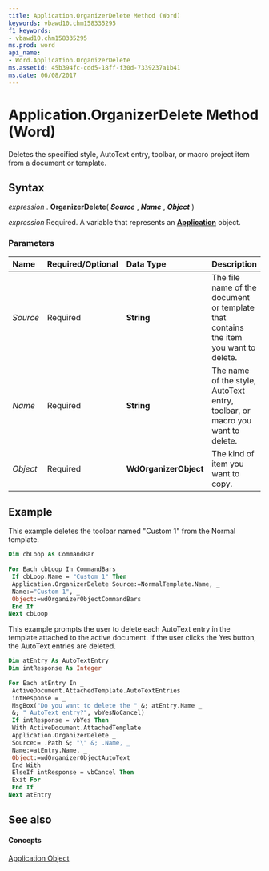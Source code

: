 ```yaml
---
title: Application.OrganizerDelete Method (Word)
keywords: vbawd10.chm158335295
f1_keywords:
- vbawd10.chm158335295
ms.prod: word
api_name:
- Word.Application.OrganizerDelete
ms.assetid: 45b394fc-cdd5-18ff-f30d-7339237a1b41
ms.date: 06/08/2017
---
```



# Application.OrganizerDelete Method (Word)

Deletes the specified style, AutoText entry, toolbar, or macro project item from a document or template.


## Syntax

 _expression_ . **OrganizerDelete**( **_Source_** , **_Name_** , **_Object_** )

 _expression_ Required. A variable that represents an **[Application](application-object-word.md)** object.


### Parameters



|**Name**|**Required/Optional**|**Data Type**|**Description**|
|:-----|:-----|:-----|:-----|
| _Source_|Required| **String**|The file name of the document or template that contains the item you want to delete.|
| _Name_|Required| **String**|The name of the style, AutoText entry, toolbar, or macro you want to delete.|
| _Object_|Required| **WdOrganizerObject**|The kind of item you want to copy.|

## Example

This example deletes the toolbar named "Custom 1" from the Normal template.


```vb
Dim cbLoop As CommandBar 
 
For Each cbLoop In CommandBars 
 If cbLoop.Name = "Custom 1" Then 
 Application.OrganizerDelete Source:=NormalTemplate.Name, _ 
 Name:="Custom 1", _ 
 Object:=wdOrganizerObjectCommandBars 
 End If 
Next cbLoop
```

This example prompts the user to delete each AutoText entry in the template attached to the active document. If the user clicks the Yes button, the AutoText entries are deleted.




```vb
Dim atEntry As AutoTextEntry 
Dim intResponse As Integer 
 
For Each atEntry In _ 
 ActiveDocument.AttachedTemplate.AutoTextEntries 
 intResponse = _ 
 MsgBox("Do you want to delete the " &; atEntry.Name _ 
 &; " AutoText entry?", vbYesNoCancel) 
 If intResponse = vbYes Then 
 With ActiveDocument.AttachedTemplate 
 Application.OrganizerDelete _ 
 Source:= .Path &; "\" &; .Name, _ 
 Name:=atEntry.Name, _ 
 Object:=wdOrganizerObjectAutoText 
 End With 
 ElseIf intResponse = vbCancel Then 
 Exit For 
 End If 
Next atEntry
```


## See also


#### Concepts


[Application Object](application-object-word.md)

